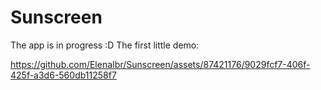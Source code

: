 # Sunscreen
The app is in progress :D
The first little demo:

https://github.com/ElenaIbr/Sunscreen/assets/87421176/9029fcf7-406f-425f-a3d6-560db11258f7
